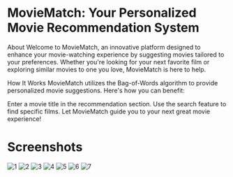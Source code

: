 # MovieMatch: Your Personalized Movie Recommendation System
About
Welcome to MovieMatch, an innovative platform designed to enhance your movie-watching experience by suggesting movies tailored to your preferences. Whether you're looking for your next favorite film or exploring similar movies to one you love, MovieMatch is here to help.

How It Works
MovieMatch utilizes the Bag-of-Words algorithm to provide personalized movie suggestions. Here's how you can benefit:

Enter a movie title in the recommendation section.
Use the search feature to find specific films.
Let MovieMatch guide you to your next great movie experience!
# Screenshots
![1](https://github.com/VedantKale106/MovieMatch/assets/159442447/3075ec2d-63ae-4d71-bdb9-e320574d757a)
![2](https://github.com/VedantKale106/MovieMatch/assets/159442447/2761cde1-2a21-41c6-8a71-7e045d67f26d)
![3](https://github.com/VedantKale106/MovieMatch/assets/159442447/069c611c-5a64-40d1-a313-f459bd6a1381)
![4](https://github.com/VedantKale106/MovieMatch/assets/159442447/fc1fcb61-5494-447e-8473-0435ca40fda3)
![5](https://github.com/VedantKale106/MovieMatch/assets/159442447/d54a5b15-a695-401c-9816-3c06905e2351)
![6](https://github.com/VedantKale106/MovieMatch/assets/159442447/722bcaf9-04b4-4e53-a9f6-c00799ba6c17)
![7](https://github.com/VedantKale106/MovieMatch/assets/159442447/456d5fcc-4974-41e5-a524-396e78462944)
